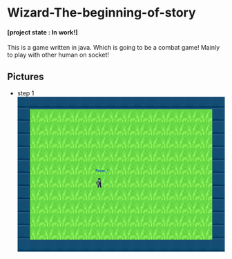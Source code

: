 # Wizard-The-beginning-of-story

#### [project state : In work!]

This is a game written in java. Which is going to be a combat game!
Mainly to play with other human on socket!


## Pictures
- step 1
![game picture](images/step_1.png)